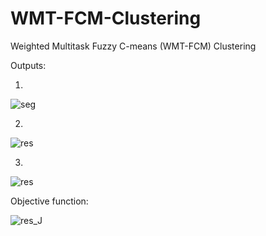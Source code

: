 # WMT-FCM-Clustering
Weighted Multitask Fuzzy C-means (WMT-FCM) Clustering

Outputs:

1)

![seg](https://github.com/alinourian/WMT-FCM-Clustering/assets/64698354/d5d00311-fb6b-4b11-b4b5-b02b687068d8)

2)

![res](https://github.com/alinourian/WMT-FCM-Clustering/assets/64698354/8ec8ea33-3b0b-44fb-bebd-a57a66197a4c)

3)

![res](https://github.com/alinourian/WMT-FCM-Clustering/assets/64698354/26b54040-26a8-4bca-82d0-66f84497c8ce)

Objective function:

![res_J](https://github.com/alinourian/WMT-FCM-Clustering/assets/64698354/eec02f75-9b0d-4fc1-8159-d167f2680aa7)
